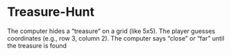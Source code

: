 # Treasure-Hunt
The computer hides a “treasure” on a grid (like 5x5). The player guesses coordinates (e.g., row 3, column 2). The computer says “close” or “far” until the treasure is found
